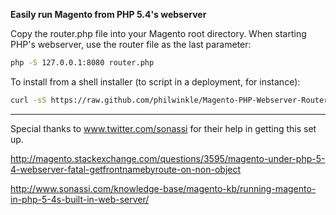 **Easily run Magento from PHP 5.4's webserver**

Copy the router.php file into your Magento root directory. When starting PHP's webserver, use the router file as the last parameter:

```bash
php -S 127.0.0.1:8080 router.php
```

To install from a shell installer (to script in a deployment, for instance):

```bash
curl -sS https://raw.github.com/philwinkle/Magento-PHP-Webserver-Router/master/install.sh | bash
```

------

Special thanks to www.twitter.com/sonassi for their help in getting this set up.

http://magento.stackexchange.com/questions/3595/magento-under-php-5-4-webserver-fatal-getfrontnamebyroute-on-non-object

http://www.sonassi.com/knowledge-base/magento-kb/running-magento-in-php-5-4s-built-in-web-server/
